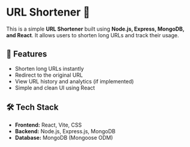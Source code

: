 # URL Shortener 🚀

This is a simple **URL Shortener** built using **Node.js, Express, MongoDB, and React**. It allows users to shorten long URLs and track their usage.

## 📌 Features
- Shorten long URLs instantly
- Redirect to the original URL
- View URL history and analytics (if implemented)
- Simple and clean UI using React

## 🛠️ Tech Stack
- **Frontend:** React, Vite, CSS
- **Backend:** Node.js, Express.js, MongoDB
- **Database:** MongoDB (Mongoose ODM)



